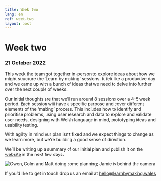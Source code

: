 ```yaml
---
title: Week two
lang: en
ref: week-two
layout: post
---
```


# Week two
### 21 October 2022

This week the team got together in-person to explore ideas about how we might structure the ‘Learn by making’ sessions. It felt like a productive day and we came up with a bunch of ideas that we need to delve into further over the next couple of weeks.

Our initial thoughts are that we’ll run around 8 sessions over a 4-5 week period. Each session will have a specific purpose and cover different elements of the ‘making’ process. This includes how to identify and prioritise problems, using user research and data to explore and validate user needs, designing with Welsh language in mind, prototyping ideas and usability testing.

With agility in mind our plan isn’t fixed and we expect things to change as we learn more, but we’re building a good sense of direction.

We’ll be writing up a summary of our initial plan and publish it on the [website](http://learnbymaking.wales/en/) in the next few days.

![Gwen, Colm and Matt doing some planning; Jamie is behind the camera](images/planning.jpg)

If you’d like to get in touch drop us an email at [hello@learnbymaking.wales](hello@learnbymaking.wales)
